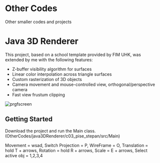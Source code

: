 # Other Codes
Other smaller codes and projects

# Java 3D Renderer
This project, based on a school template provided by FIM UHK, was extended by me with the following features:

* Z-buffer visibility algorithm for surfaces
* Linear color interpolation across triangle surfaces
* Custom rasterization of 3D objects
* Camera movement and mouse-controlled view, orthogonal/perspective camera
* Fast view frustum clipping

![prgfscreen](https://github.com/user-attachments/assets/0f2f5980-719d-4fab-ab36-f3c24dd81719)

## Getting Started
Download the project and run the Main class. (OtherCodes/java3DRenderer/c03_pise_stepan/src/Main)

Movement = wsad, Switch Projection = P, WireFrame = O, Translation = hold T + arrows, Rotation = hold R + arrows, Scale = E + arrows, Select active obj = 1,2,3,4
